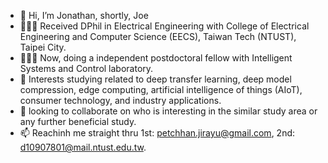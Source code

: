 - 👋 Hi, I’m Jonathan, shortly, Joe
- 👨🏽‍🎓 Received DPhil in Electrical Engineering with College of Electrical Engineering and Computer Science (EECS), Taiwan Tech (NTUST), Taipei City.
- 👨🏽‍💻 Now, doing a independent postdoctoral fellow with Intelligent Systems and Control laboratory.
- 🌱 Interests studying related to deep transfer learning, deep model compression, edge computing, artificial intelligence of things (AIoT), consumer technology, and industry applications.
- 💞️ looking to collaborate on who is interesting in the similar study area or any further beneficial study.
- 📫 Reachinh me straight thru 1st: petchhan.jirayu@gmail.com, 2nd: d10907801@mail.ntust.edu.tw.

<!---
pjirayu/pjirayu is a ✨ special ✨ repository because its `README.md` (this file) appears on your GitHub profile.
You can click the Preview link to take a look at your changes.
--->
